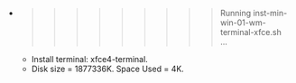* >>>>>>>>> Running inst-min-win-01-wm-terminal-xfce.sh ...
  * Install terminal: xfce4-terminal.
  * Disk size = 1877336K. Space Used = 4K.
